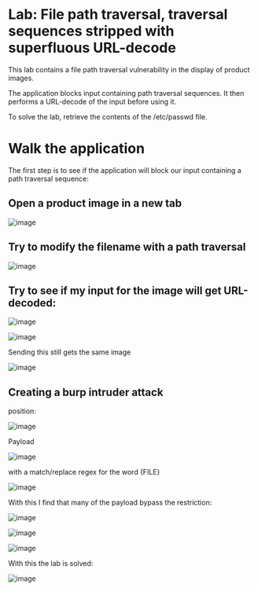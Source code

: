 # Lab: File path traversal, traversal sequences stripped with superfluous URL-decode

 This lab contains a file path traversal vulnerability in the display of product images.

The application blocks input containing path traversal sequences. It then performs a URL-decode of the input before using it.

To solve the lab, retrieve the contents of the /etc/passwd file. 

# Walk the application

The first step is to see if the application will block our input containing a path traversal sequence:

## Open a product image in a new tab

![image](https://user-images.githubusercontent.com/83407557/208803323-455d3016-49a1-4d7e-96a6-a95957d4fac7.png)

## Try to modify the filename with a path traversal

![image](https://user-images.githubusercontent.com/83407557/208803512-4906878f-69e8-4e60-a402-2a9c5acf6327.png)

## Try to see if my input for the image will get URL-decoded:

![image](https://user-images.githubusercontent.com/83407557/208803867-b855b657-b7bc-46a2-be4f-65e7eee77d0e.png)

![image](https://user-images.githubusercontent.com/83407557/208803939-f432bba1-7432-4faa-a25b-e7dfa44cb68f.png)

Sending this still gets the same image

![image](https://user-images.githubusercontent.com/83407557/208804016-e1e70143-e3fa-4542-b1d5-7756f1f42b99.png)


## Creating a burp intruder attack

position:

![image](https://user-images.githubusercontent.com/83407557/208805166-7fb9e542-9b78-4c25-bfd1-f93eb847afe3.png)

Payload

![image](https://user-images.githubusercontent.com/83407557/208806790-40a0a5c9-0e0c-4c50-ab40-e88e6f2a0247.png)

with a match/replace regex for the word {FILE}

![image](https://user-images.githubusercontent.com/83407557/208806854-61467733-4791-4d70-8bca-eaaa551776ff.png)

With this I find that many of the payload bypass the restriction:

![image](https://user-images.githubusercontent.com/83407557/208807080-ba1b58e0-bc87-40bb-a2b9-27b6bad5abb9.png)

![image](https://user-images.githubusercontent.com/83407557/208807165-f0ce444d-881c-4f81-8551-8b7fb89cec47.png)

![image](https://user-images.githubusercontent.com/83407557/208807400-597b2621-e511-4b7a-b0d6-2eb439849e43.png)

With this the lab is solved:

![image](https://user-images.githubusercontent.com/83407557/208807463-b4ca32dd-5911-4ea4-99ee-57284bee1cca.png)



